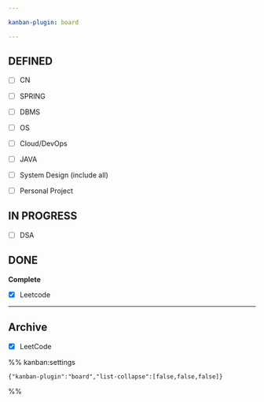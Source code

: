 ```yaml
---

kanban-plugin: board

---
```


## DEFINED

- [ ] CN
- [ ] SPRING
- [ ] DBMS
- [ ] OS
- [ ] Cloud/DevOps
- [ ] JAVA
- [ ] System Design
	(include all)
- [ ] Personal Project


## IN PROGRESS

- [ ] DSA


## DONE

**Complete**
- [x] Leetcode


***

## Archive

- [x] LeetCode

%% kanban:settings
```
{"kanban-plugin":"board","list-collapse":[false,false,false]}
```
%%